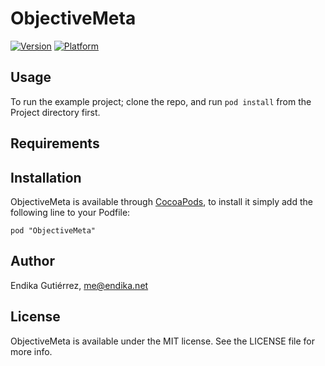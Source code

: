 # ObjectiveMeta

[![Version](http://cocoapod-badges.herokuapp.com/v/ObjectiveMeta/badge.png)](http://cocoadocs.org/docsets/ObjectiveMeta)
[![Platform](http://cocoapod-badges.herokuapp.com/p/ObjectiveMeta/badge.png)](http://cocoadocs.org/docsets/ObjectiveMeta)

## Usage

To run the example project; clone the repo, and run `pod install` from the Project directory first.

## Requirements

## Installation

ObjectiveMeta is available through [CocoaPods](http://cocoapods.org), to install
it simply add the following line to your Podfile:

    pod "ObjectiveMeta"

## Author

Endika Gutiérrez, me@endika.net

## License

ObjectiveMeta is available under the MIT license. See the LICENSE file for more info.

